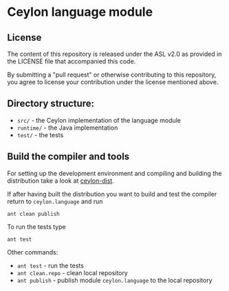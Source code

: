 Ceylon language module
======================

License
-------

The content of this repository is released under the ASL v2.0
as provided in the LICENSE file that accompanied this code.

By submitting a "pull request" or otherwise contributing to this repository, you
agree to license your contribution under the license mentioned above.

Directory structure:
--------------------

* `src/`          - the Ceylon implementation of the 
                   language module
* `runtime/`      - the Java implementation
* `test/`         - the tests

Build the compiler and tools
----------------------------

For setting up the development environment and compiling and building the distribution
take a look at [ceylon-dist](https://github.com/ceylon/ceylon-spec/README.md).

If after having built the distribution you want to build and test the compiler
return to `ceylon.language` and run

    ant clean publish
    
To run the tests type

    ant test

Other commands:

* `ant test`         - run the tests         
* `ant clean.repo`   - clean local repository
* `ant publish`      - publish module `ceylon.language` 
                       to the local repository
